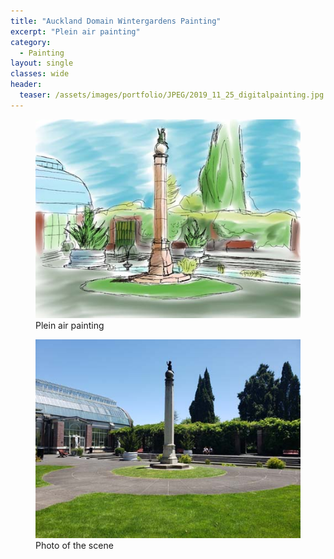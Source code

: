 ```yaml
---
title: "Auckland Domain Wintergardens Painting"
excerpt: "Plein air painting"
category:
  - Painting
layout: single
classes: wide
header:
  teaser: /assets/images/portfolio/JPEG/2019_11_25_digitalpainting.jpg
---
```


<figure class="align-center">
	<a href="/assets/images/portfolio/JPEG/2019_11_25_digitalpainting.jpg"><img src="/assets/images/portfolio/JPEG/2019_11_25_digitalpainting.jpg"></a>
  <figcaption>Plein air painting</figcaption>
</figure>

<figure class="align-center">
	<a href="/assets/images/portfolio/JPEG/2019_11_25_digitalpainting_photo.jpg"><img src="/assets/images/portfolio/JPEG/2019_11_25_digitalpainting_photo.jpg"></a>
    <figcaption>Photo of the scene</figcaption>
</figure>
